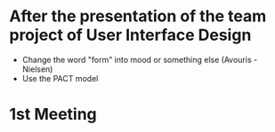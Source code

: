 # After the presentation of the team project of User Interface Design
- Change the word "form" into mood or something else (Avouris - Nielsen)
- Use the PACT model
# 1st Meeting
